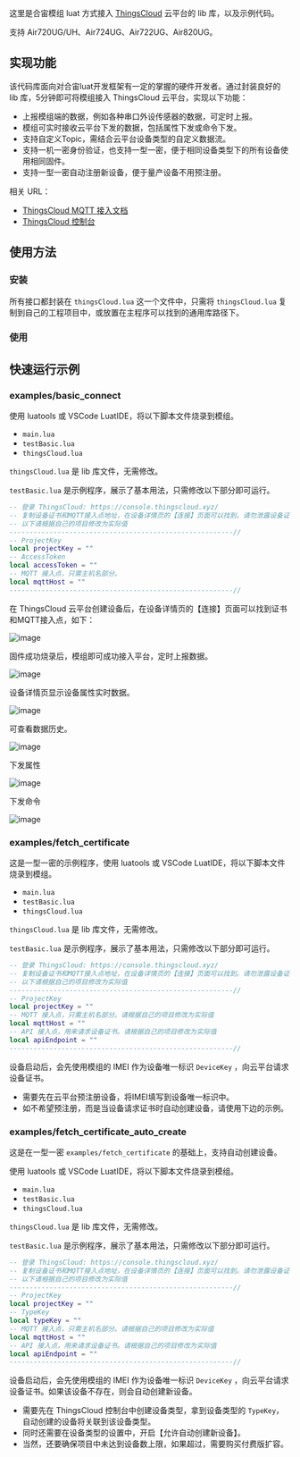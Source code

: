 这里是合宙模组 luat 方式接入 [ThingsCloud](https://www.thingscloud.xyz/) 云平台的 lib 库，以及示例代码。

支持 Air720UG/UH、Air724UG、Air722UG、Air820UG。

## 实现功能

该代码库面向对合宙luat开发框架有一定的掌握的硬件开发者。通过封装良好的 lib 库，5分钟即可将模组接入 ThingsCloud 云平台，实现以下功能：

- 上报模组端的数据，例如各种串口外设传感器的数据，可定时上报。
- 模组可实时接收云平台下发的数据，包括属性下发或命令下发。
- 支持自定义Topic，需结合云平台设备类型的自定义数据流。
- 支持一机一密身份验证，也支持一型一密，便于相同设备类型下的所有设备使用相同固件。
- 支持一型一密自动注册新设备，便于量产设备不用预注册。

相关 URL：
- [ThingsCloud MQTT 接入文档](https://docs.thingscloud.xyz/guide/connect-device/mqtt.html)
- [ThingsCloud 控制台](https://www.thingscloud.xyz/)

## 使用方法

### 安装

所有接口都封装在 `thingsCloud.lua` 这一个文件中，只需将 `thingsCloud.lua` 复制到自己的工程项目中，或放置在主程序可以找到的通用库路径下。

### 使用

## 快速运行示例

### examples/basic_connect

使用 luatools 或 VSCode LuatIDE，将以下脚本文件烧录到模组。

- `main.lua`
- `testBasic.lua` 
- `thingsCloud.lua`

`thingsCloud.lua` 是 lib 库文件，无需修改。

`testBasic.lua` 是示例程序，展示了基本用法，只需修改以下部分即可运行。

```lua
-- 登录 ThingsCloud: https://console.thingscloud.xyz/
-- 复制设备证书和MQTT接入点地址，在设备详情页的【连接】页面可以找到。请勿泄露设备证书。
-- 以下请根据自己的项目修改为实际值
--------------------------------------------------------//
-- ProjectKey
local projectKey = ""
-- AccessToken
local accessToken = ""
-- MQTT 接入点，只需主机名部分。
local mqttHost = ""
--------------------------------------------------------//
```

在 ThingsCloud 云平台创建设备后，在设备详情页的【连接】页面可以找到证书和MQTT接入点，如下：

![image](https://user-images.githubusercontent.com/97299260/148683169-b5ef8f41-0960-4298-8269-2b792179e8f2.png)

固件成功烧录后，模组即可成功接入平台，定时上报数据。

![image](https://user-images.githubusercontent.com/97299260/148683283-a25871b7-b7b7-4e88-9767-e863240aaa2c.png)

设备详情页显示设备属性实时数据。

![image](https://user-images.githubusercontent.com/97299260/148683057-797cc9dd-f7cd-4948-9b43-f03d944c0555.png)

可查看数据历史。

![image](https://user-images.githubusercontent.com/97299260/148683088-ae05c067-7700-4429-bed2-a8aef656518c.png)

下发属性

![image](https://user-images.githubusercontent.com/97299260/148683107-c6b0aff6-d5b1-4424-98cf-c4d7bdf3695f.png)

下发命令

![image](https://user-images.githubusercontent.com/97299260/148683123-487cdfc8-9615-42c7-a5b6-b18e936b94fc.png)

### examples/fetch_certificate

这是一型一密的示例程序，使用 luatools 或 VSCode LuatIDE，将以下脚本文件烧录到模组。

- `main.lua`
- `testBasic.lua` 
- `thingsCloud.lua`

`thingsCloud.lua` 是 lib 库文件，无需修改。

`testBasic.lua` 是示例程序，展示了基本用法，只需修改以下部分即可运行。

```lua
-- 登录 ThingsCloud: https://console.thingscloud.xyz/
-- 复制设备证书和MQTT接入点地址，在设备详情页的【连接】页面可以找到。请勿泄露设备证书。
-- 以下请根据自己的项目修改为实际值
--------------------------------------------------------//
-- ProjectKey
local projectKey = ""
-- MQTT 接入点，只需主机名部分。请根据自己的项目修改为实际值
local mqttHost = ""
-- API 接入点，用来请求设备证书。请根据自己的项目修改为实际值
local apiEndpoint = ""
--------------------------------------------------------//

```

设备启动后，会先使用模组的 IMEI 作为设备唯一标识 `DeviceKey` ，向云平台请求设备证书。

- 需要先在云平台预注册设备，将IMEI填写到设备唯一标识中。
- 如不希望预注册，而是当设备请求证书时自动创建设备，请使用下边的示例。


### examples/fetch_certificate_auto_create

这是在一型一密 `examples/fetch_certificate` 的基础上，支持自动创建设备。

使用 luatools 或 VSCode LuatIDE，将以下脚本文件烧录到模组。

- `main.lua`
- `testBasic.lua` 
- `thingsCloud.lua`

`thingsCloud.lua` 是 lib 库文件，无需修改。

`testBasic.lua` 是示例程序，展示了基本用法，只需修改以下部分即可运行。

```lua
-- 登录 ThingsCloud: https://console.thingscloud.xyz/
-- 复制设备证书和MQTT接入点地址，在设备详情页的【连接】页面可以找到。请勿泄露设备证书。
-- 以下请根据自己的项目修改为实际值
--------------------------------------------------------//
-- ProjectKey
local projectKey = ""
-- TypeKey
local typeKey = ""
-- MQTT 接入点，只需主机名部分。请根据自己的项目修改为实际值
local mqttHost = ""
-- API 接入点，用来请求设备证书。请根据自己的项目修改为实际值
local apiEndpoint = ""
--------------------------------------------------------//

```

设备启动后，会先使用模组的 IMEI 作为设备唯一标识 `DeviceKey` ，向云平台请求设备证书。如果该设备不存在，则会自动创建新设备。

- 需要先在 ThingsCloud 控制台中创建设备类型，拿到设备类型的 `TypeKey`，自动创建的设备将关联到该设备类型。
- 同时还需要在设备类型的设置中，开启【允许自动创建新设备】。
- 当然，还要确保项目中未达到设备数上限，如果超过，需要购买付费版扩容。